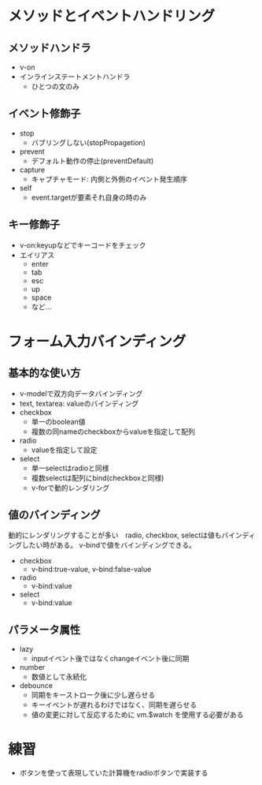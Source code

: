 メソッドとイベントハンドリング
========================

メソッドハンドラ
----------------

- v-on
- インラインステートメントハンドラ
    - ひとつの文のみ

イベント修飾子
-------------------

- stop
    - バブリングしない(stopPropagetion)
- prevent
    - デフォルト動作の停止(preventDefault)
- capture
    - キャプチャモード: 内側と外側のイベント発生順序
- self
    - event.targetが要素それ自身の時のみ

キー修飾子
------------------

- v-on:keyupなどでキーコードをチェック
- エイリアス
    - enter
    - tab
    - esc
    - up
    - space
    - など...



フォーム入力バインディング
========================

基本的な使い方
----------

- v-modelで双方向データバインディング
- text, textarea: valueのバインディング
- checkbox
    - 単一のboolean値
    - 複数の同nameのcheckboxからvalueを指定して配列
- radio
    - valueを指定して設定
- select
    - 単一selectはradioと同様
    - 複数selectは配列にbind(checkboxと同様)
    - v-forで動的レンダリング

値のバインディング
---------------------

動的にレンダリングすることが多い　radio, checkbox, selectは値もバインディングしたい時がある。
v-bindで値をバインディングできる。

- checkbox
    - v-bind:true-value, v-bind:false-value
- radio
    - v-bind:value
- select
    - v-bind:value

パラメータ属性
-------------------

- lazy
    - inputイベント後ではなくchangeイベント後に同期
- number
    - 数値として永続化
- debounce
    - 同期をキーストローク後に少し遅らせる
    - キーイベントが遅れるわけではなく、同期を遅らせる
    - 値の変更に対して反応するために vm.$watch を使用する必要がある


練習
=====

- ボタンを使って表現していた計算機をradioボタンで実装する
